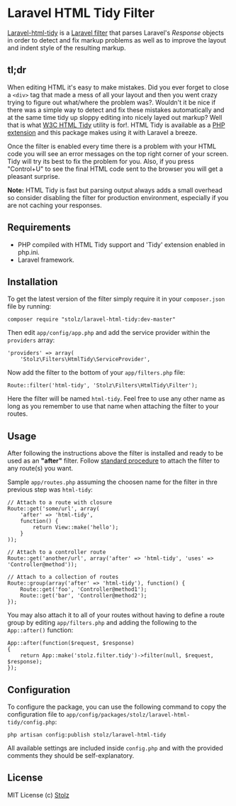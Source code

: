 # Laravel HTML Tidy Filter

[Laravel-html-tidy](https://github.com/Stolz/laravel-html-tidy) is a [Laravel filter](http://laravel.com/docs/routing#route-filters) that parses Laravel's *Response* objects in order to detect and fix markup problems as well as to improve the layout and indent style of the resulting markup.

## tl;dr

When editing HTML it's easy to make mistakes. Did you ever forget to close a `<div>` tag that made a mess of all your layout and then you went crazy trying to figure out what/where the problem was?. Wouldn't it be nice if there was a simple way to detect and fix these mistakes automatically and at the same time tidy up sloppy editing into nicely layed out markup? Well that is what [W3C HTML Tidy](http://www.w3.org/People/Raggett/tidy/) utility is for!. HTML Tidy is available as a [PHP extension](http://www.php.net/manual/en/book.tidy.php) and this package makes using it with Laravel a breeze.

Once the filter is enabled every time there is a problem with your HTML code you will see an error messages on the top right corner of your screen. Tidy will try its best to fix the problem for you. Also, if you press "Control+U" to see the final HTML code sent to the browser you will get a pleasant surprise.

**Note:** HTML Tidy is fast but parsing output always adds a small overhead so consider disabling the filter for production environment, especially if you are not caching your responses.

## Requirements

- PHP compiled with HTML Tidy support and 'Tidy' extension enabled in php.ini.
- Laravel framework.

## Installation

To get the latest version of the filter simply require it in your `composer.json` file by running:

	composer require "stolz/laravel-html-tidy:dev-master"

Then edit `app/config/app.php` and add the service provider within the `providers` array:

	'providers' => array(
		'Stolz\Filters\HtmlTidy\ServiceProvider',

Now add the filter to the bottom of your `app/filters.php` file:

	Route::filter('html-tidy', 'Stolz\Filters\HtmlTidy\Filter');

Here the filter will be named `html-tidy`. Feel free to use any other name as long as you remember to use that name when attaching the filter to your routes.

## Usage

After following the instructions above the filter is installed and ready to be used as an **"after"** filter. Follow [standard procedure](http://laravel.com/docs/routing#route-filters) to attach the filter to any route(s) you want.

Sample `app/routes.php` assuming the choosen name for the filter in thre previous step was `html-tidy`:

	// Attach to a route with closure
	Route::get('some/url', array(
		'after' => 'html-tidy',
		function() {
			return View::make('hello');
		}
	));

	// Attach to a controller route
	Route::get('another/url', array('after' => 'html-tidy', 'uses' => 'Controller@method'));

	// Attach to a collection of routes
	Route::group(array('after' => 'html-tidy'), function() {
		Route::get('foo', 'Controller@method1');
		Route::get('bar', 'Controller@method2');
	});

You may also attach it to all of your routes without having to define a route group by editing `app/filters.php` and adding the following to the `App::after()` function:

	App::after(function($request, $response)
	{
		return App::make('stolz.filter.tidy')->filter(null, $request, $response);
	});


## Configuration

To configure the package, you can use the following command to copy the configuration file to `app/config/packages/stolz/laravel-html-tidy/config.php`:

	php artisan config:publish stolz/laravel-html-tidy

All available settings are included inside `config.php` and with the provided comments they should be self-explanatory.

## License

MIT License
(c) [Stolz](https://github.com/Stolz)
